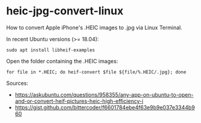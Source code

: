 # heic-jpg-convert-linux

How to convert Apple iPhone's .HEIC images to .jpg via Linux Terminal.

In recent Ubuntu versions (>= 18.04):

```
sudo apt install libheif-examples
```

Open the folder containing the .HEIC images:
```
for file in *.HEIC; do heif-convert $file ${file/%.HEIC/.jpg}; done
```

Sources:
- https://askubuntu.com/questions/958355/any-app-on-ubuntu-to-open-and-or-convert-heif-pictures-heic-high-efficiency-i
- https://gist.github.com/bittercoder/f6601784ebe4f63e9b9e037e3344b960
